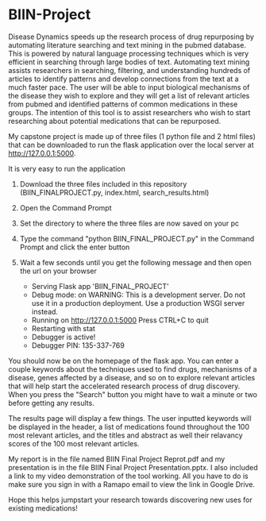 # BIIN-Project

Disease Dynamics speeds up the research process of drug repurposing by automating literature searching and text mining in the pubmed database. This is powered by natural language processing techniques which is very efficient in searching  through large bodies of text. Automating text mining assists researchers in searching, filtering, and understanding hundreds of articles to identify patterns and develop connections from the text at a much faster pace. The user will be able to input biological mechanisms of the disease they wish to explore and they will get a list of relevant articles from pubmed and identified patterns of common medications in these groups. The intention of this tool is to assist researchers who wish to start researching about potential medications that can be repurposed.



My capstone project is made up of three files (1 python file and 2 html files) that can be downloaded to run the flask application over the local server at http://127.0.0.1:5000. 

It is very easy to run the application
  1. Download the three files included in this repository (BIIN_FINALPROJECT.py, index.html, search_results.html)
  2. Open the Command Prompt
  3. Set the directory to where the three files are now saved on your pc
  4. Type the command "python BIIN_FINAL_PROJECT.py" in the Command Prompt and click the enter button
  5. Wait a few seconds until you get the following message and then open the url on your browser

      * Serving Flask app 'BIIN_FINAL_PROJECT'
      * Debug mode: on
      WARNING: This is a development server. Do not use it in a production deployment. Use a production WSGI server instead.
      * Running on http://127.0.0.1:5000
      Press CTRL+C to quit
      * Restarting with stat
      * Debugger is active!
      * Debugger PIN: 135-337-769
    
You should now be on the homepage of the flask app. You can enter a couple keywords about the techniques used to find drugs, mechanisms of a disease, genes affected by a disease, and so on to explore relevant articles that will help start the accelerated research process of drug discovery. When you press the "Search" button you might have to wait a minute or two before getting any results. 

The results page will display a few things. The user inputted keywords will be displayed in the header, a list of medications found throughout the 100 most relevant articles, and the titles and abstract as well their relavancy scores of the 100 most relevant articles.

My report is in the file named BIIN Final Project Reprot.pdf and my presentation is in the file BIIN Final Project Presentation.pptx. I also included a link to my video demonstration of the tool working. All you have to do is make sure you sign in with a Ramapo email to view the link in Google Drive.

Hope this helps jumpstart your research towards discovering new uses for existing medications!
